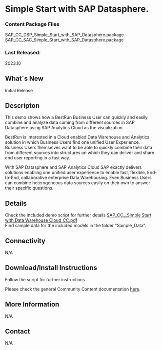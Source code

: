 # Simple Start with SAP Datasphere.

### Content Package Files
SAP_CC_DSP_Simple_Start_with_SAP_Datasphere.package<br>
SAP_CC_SAC_Simple_Start_with_SAP_Datasphere.package

### Last Released:
2023.10

## What´s New
Initial Release

## Descripton
This demo shows how a BestRun Business User can quickly and easily combine and analyze data coming from different sources in SAP Datasphere using SAP Analytics Cloud as the visualization.

BestRun is interested in a Cloud enabled Data Warehouse and Analytics solution in which Business Users find one unified User Experience. Business Users themselves want to be able to quickly combine their data from different sources into structures on which they can deliver and share end user reporting in a fast way.

With SAP Datasphere and SAP Analytics Cloud SAP exactly delivers solutions enabling one unified user experience to enable fast, flexible, End-to-End, collaborative enterprise Data Warehousing. Even Business Users can combine heterogeneous data sources easily on their own to answer their specific questions.

## Details
Check the included demo script for further details [SAP_CC__Simple Start with Data Warehouse Cloud_CC.pdf](https://github.com/SAP-samples/analytics-cloud-datasphere-community-content/blob/main/SAP_CC_Simple_Start_with_SAP_Datasphere/SAP_CC_Simple%20Start%20with%20Data%20Warehouse%20Cloud_CC.pdf)<br>
Find sample data for the included models in the folder "Sample_Data".
## Connectivity
N/A

## Download/Install Instructions
Follow the script for further instructions.

Please check the general Community Content documentation [here](https://help.sap.com/docs/SAP_ANALYTICS_CLOUD/42093f14b43c485fbe3adbbe81eff6c8/603e26204ce14bd8b5f9729a8123636f.html).

## More Information
N/A

## Contact
N/A
